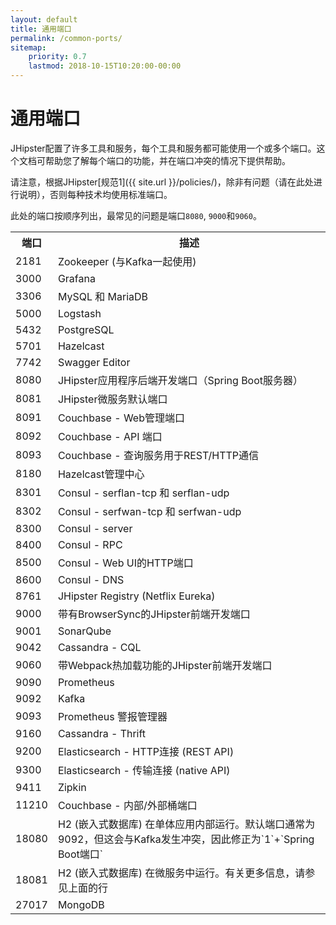 ```yaml
---
layout: default
title: 通用端口
permalink: /common-ports/
sitemap:
    priority: 0.7
    lastmod: 2018-10-15T10:20:00-00:00
---
```


# <i class="fa fa-plug"></i> 通用端口

JHipster配置了许多工具和服务，每个工具和服务都可能使用一个或多个端口。这个文档可帮助您了解每个端口的功能，并在端口冲突的情况下提供帮助。

请注意，根据JHipster[规范1]({{ site.url }}/policies/)，除非有问题（请在此处进行说明），否则每种技术均使用标准端口。

此处的端口按顺序列出，最常见的问题是端口`8080`, `9000`和`9060`。

<table class="table table-striped table-responsive">
  <tr>
    <th>端口</th>
    <th>描述</th>
  </tr>
  <tr>
    <td>2181</td>
    <td>Zookeeper (与Kafka一起使用)</td>
  </tr>
  <tr>
    <td>3000</td>
    <td>Grafana</td>
  </tr>
  <tr>
    <td>3306</td>
    <td>MySQL 和 MariaDB</td>
  </tr>
  <tr>
    <td>5000</td>
    <td>Logstash</td>
  </tr>
  <tr>
    <td>5432</td>
    <td>PostgreSQL</td>
  </tr>
  <tr>
    <td>5701</td>
    <td>Hazelcast</td>
  </tr>
  <tr>
    <td>7742</td>
    <td>Swagger Editor</td>
  </tr>
  <tr>
    <td>8080</td>
    <td>JHipster应用程序后端开发端口（Spring Boot服务器）</td>
  </tr>
  <tr>
    <td>8081</td>
    <td>JHipster微服务默认端口</td>
  </tr>
  <tr>
    <td>8091</td>
    <td>Couchbase - Web管理端口</td>
  </tr>
  <tr>
    <td>8092</td>
    <td>Couchbase - API 端口</td>
  </tr>
  <tr>
    <td>8093</td>
    <td>Couchbase - 查询服务用于REST/HTTP通信</td>
  </tr>
  <tr>
    <td>8180</td>
    <td>Hazelcast管理中心</td>
  </tr>
  <tr>
    <td>8301</td>
    <td>Consul - serflan-tcp 和 serflan-udp</td>
  </tr>
  <tr>
    <td>8302</td>
    <td>Consul - serfwan-tcp 和 serfwan-udp</td>
  </tr>
  <tr>
    <td>8300</td>
    <td>Consul - server</td>
  </tr>
  <tr>
    <td>8400</td>
    <td>Consul - RPC</td>
  </tr>
  <tr>
    <td>8500</td>
    <td>Consul - Web UI的HTTP端口</td>
  </tr>
  <tr>
    <td>8600</td>
    <td>Consul - DNS</td>
  </tr>
  <tr>
    <td>8761</td>
    <td>JHipster Registry (Netflix Eureka)</td>
  </tr>
  <tr>
    <td>9000</td>
    <td>带有BrowserSync的JHipster前端开发端口</td>
  </tr>
  <tr>
    <td>9001</td>
    <td>SonarQube</td>
  </tr>
  <tr>
    <td>9042</td>
    <td>Cassandra - CQL</td>
  </tr>
  <tr>
    <td>9060</td>
    <td>带Webpack热加载功能的JHipster前端开发端口</td>
  </tr>
  <tr>
    <td>9090</td>
    <td>Prometheus</td>
  </tr>
  <tr>
    <td>9092</td>
    <td>Kafka</td>
  </tr>
  <tr>
    <td>9093</td>
    <td>Prometheus 警报管理器</td>
  </tr>
  <tr>
    <td>9160</td>
    <td>Cassandra - Thrift</td>
  </tr>
  <tr>
    <td>9200</td>
    <td>Elasticsearch - HTTP连接 (REST API)</td>
  </tr>
  <tr>
    <td>9300</td>
    <td>Elasticsearch - 传输连接 (native API)</td>
  </tr>
  <tr>
    <td>9411</td>
    <td>Zipkin</td>
  </tr>
  <tr>
    <td>11210</td>
    <td>Couchbase - 内部/外部桶端口</td>
  </tr>
  <tr>
    <td>18080</td>
    <td>H2 (嵌入式数据库) 在单体应用内部运行。默认端口通常为9092，但这会与Kafka发生冲突，因此修正为`1`+`Spring Boot端口`</td>
  </tr>
  <tr>
    <td>18081</td>
    <td>H2 (嵌入式数据库) 在微服务中运行。有关更多信息，请参见上面的行</td>
  </tr>
  <tr>
    <td>27017</td>
    <td>MongoDB</td>
  </tr>
</table>
